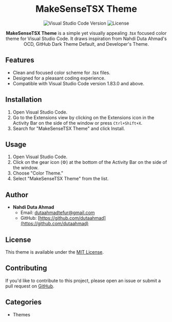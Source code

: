 <h1 align="center">
    MakeSenseTSX Theme
</h1>

<p align="center">
  <img src="https://img.shields.io/badge/VS%20Code-%5E1.83.0-blue.svg" alt="Visual Studio Code Version">
  <img src="https://img.shields.io/badge/license-MIT-green.svg" alt="License">
</p>

<div style="text-align: center;">
    <strong>MakeSenseTSX Theme</strong> is a simple yet visually appealing .tsx focused color theme for Visual Studio Code. It draws inspiration from Nahdi Duta Ahmad's OCD, GitHub Dark Theme Default, and Developer's Theme.
</div>

## Features

- Clean and focused color scheme for .tsx files.
- Designed for a pleasant coding experience.
- Compatible with Visual Studio Code version 1.83.0 and above.

## Installation

1. Open Visual Studio Code.
2. Go to the Extensions view by clicking on the Extensions icon in the Activity Bar on the side of the window or press `Ctrl+Shift+X`.
3. Search for "MakeSenseTSX Theme" and click Install.

## Usage

1. Open Visual Studio Code.
2. Click on the gear icon (⚙️) at the bottom of the Activity Bar on the side of the window.
3. Choose "Color Theme."
4. Select "MakeSenseTSX Theme" from the list.

## Author

- **Nahdi Duta Ahmad**
  - Email: [dutaahmadtefur@gmail.com](mailto:dutaahmadtefur@gmail.com)
  - GitHub: [https://github.com/dutaahmad](https://github.com/dutaahmad)

## License

This theme is available under the [MIT License](LICENSE).

## Contributing

If you'd like to contribute to this project, please open an issue or submit a pull request on [GitHub](https://github.com/dutaahmad/makesensetsx-theme).

## Categories

- Themes
